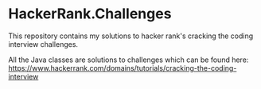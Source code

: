 # HackerRank.Challenges
This repository contains my solutions to hacker rank's cracking the coding interview challenges.

All the Java classes are solutions to challenges which can be found here: 
https://www.hackerrank.com/domains/tutorials/cracking-the-coding-interview
